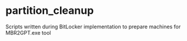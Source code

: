 # partition_cleanup
Scripts written during BitLocker implementation to prepare machines for MBR2GPT.exe tool
